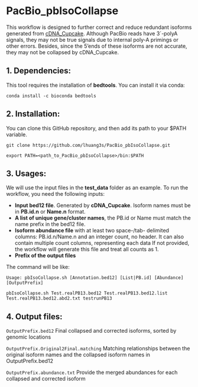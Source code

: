 # PacBio_pbIsoCollapse

This workflow is designed to further correct and reduce redundant isoforms generated from [cDNA_Cupcake](https://github.com/Magdoll/cDNA_Cupcake). Although PacBio reads have 3´-polyA signals, they may not be true signals due to internal poly-A primings or other errors. Besides, since the 5’ends of these isoforms are not accurate, they may not be collapsed by cDNA_Cupcake.

## 1. Dependencies:

This tool requires the installation of **bedtools**. You can install it via conda:

`conda install -c bioconda bedtools`

## 2. Installation:

You can clone this GitHub repository, and then add its path to your $PATH variable.

`git clone https://github.com/lhuang3s/PacBio_pbIsoCollapse.git`

`export PATH=<path_to_PacBio_pbIsoCollapse>/bin:$PATH`

## 3. Usages:

We will use the input files in the **test_data** folder as an example. To run the workflow, you need the following inputs:

- **Input bed12 file**. Generated by **cDNA_Cupcake**. Isoform names must be in **PB.id.n** or **Name.n** format.
- **A list of unique gene/cluster names**, the PB.id or Name must match the name prefix in the bed12 file.
- **Isoform abundance file** with at least two space-/tab- delimited columns: 
  PB.id.n/Name.n and an integer count, no header. It can also contain multiple count columns, representing each data
  If not provided, the workflow will generate this file and treat all counts as 1.
- **Prefix of the output files**

The command will be like:

`Usage: pbIsoCollapse.sh [Annotation.bed12] [List|PB.id] [Abundance] [OutputPrefix]`

`pbIsoCollapse.sh Test.realPB13.bed12 Test.realPB13.bed12.list Test.realPB13.bed12.abd2.txt testrunPB13`

## 4. Output files:

`OutputPrefix.bed12`                         Final collapsed and corrected isoforms, sorted by genomic locations

`OutputPrefix.Original2Final.matching`       Matching relationships between the original isoform names and the collapsed isoform names in OutputPrefix.bed12

`OutputPrefix.abundance.txt` 		             Provide the merged abundances for each collapsed and corrected isoform
